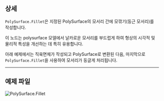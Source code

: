 ## 상세
`PolySurface.Fillet`은 지정된 PolySurface의 모서리 간에 모깎기(둥근 모서리)를 작성합니다.

이 노드는 polysurface 모델에서 날카로운 모서리를 부드럽게 하여 형상의 시각적 및 물리적 특성을 개선하는 데 특히 유용합니다.

아래 예제에서는 직육면체가 작성되고 PolySurface로 변환된 다음, 마지막으로 `PolySurface.Fillet`을 사용하여 모서리가 둥글게 처리됩니다.
___
## 예제 파일

![PolySurface.Fillet](./Autodesk.DesignScript.Geometry.PolySurface.Fillet_img.jpg)
